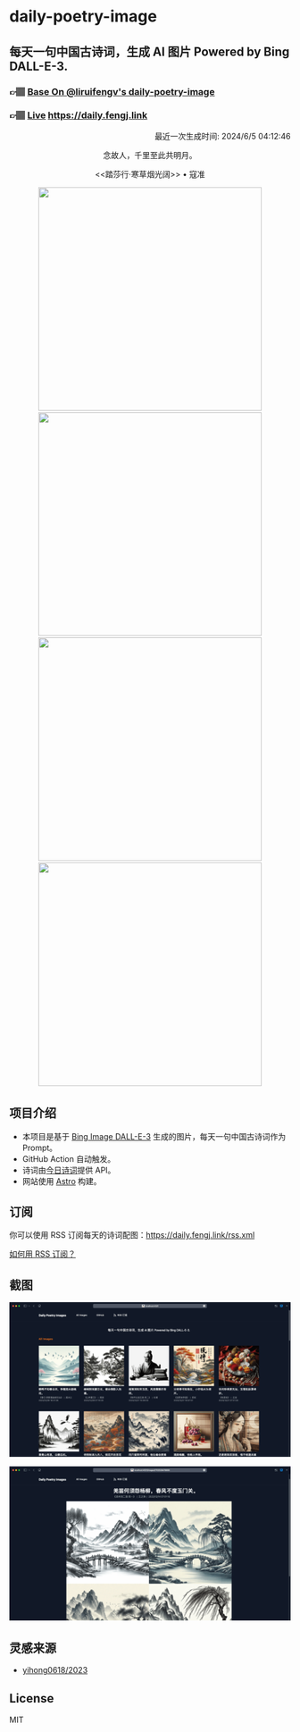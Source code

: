 
# daily-poetry-image

## 每天一句中国古诗词，生成 AI 图片 Powered by Bing DALL-E-3.

### 👉🏽 [Base On @liruifengv's daily-poetry-image](https://github.com/liruifengv/daily-poetry-image)

### 👉🏽 [Live](https://daily.fengj.link) https://daily.fengj.link

<p align="right">
  最近一次生成时间: 2024/6/5 04:12:46
</p>
<p align="center">
念故人，千里至此共明月。
</p>
<p align="center">
<<踏莎行·寒草烟光阔>> • 寇准
</p>
<p align="center">
<img src="https://tse2.mm.bing.net/th/id/OIG1.usogRw5pFQ4NOhGkoeQL" height="400" width="400" />
<img src="https://tse1.mm.bing.net/th/id/OIG1.WBC3zOitFYo69AvZmsAv" height="400" width="400" />
<img src="https://tse3.mm.bing.net/th/id/OIG1.z1I8NxF1da7xH2xerris" height="400" width="400" />
<img src="https://tse3.mm.bing.net/th/id/OIG1.vdxwBN1RRs9h0LOhg86R" height="400" width="400" />
</p>

## 项目介绍

-   本项目是基于 [Bing Image DALL-E-3](https://www.bing.com/images/create) 生成的图片，每天一句中国古诗词作为 Prompt。
-   GitHub Action 自动触发。
-   诗词由[今日诗词](https://www.jinrishici.com/)提供 API。
-   网站使用 [Astro](https://astro.build) 构建。

## 订阅

你可以使用 RSS 订阅每天的诗词配图：https://daily.fengj.link/rss.xml

[如何用 RSS 订阅？](https://zhuanlan.zhihu.com/p/55026716)

## 截图

![图片列表](./screenshots/Snipaste_2023-12-28_21-00-26.png)

![图片详情](./screenshots/Snipaste_2023-12-28_21-00-53.png)

## 灵感来源

-   [yihong0618/2023](https://github.com/yihong0618/2023)

## License

MIT

